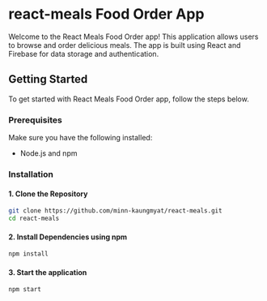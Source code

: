 # react-meals Food Order App
Welcome to the React Meals Food Order app! This application allows users to browse and order delicious meals. The app is built using React and Firebase for data storage and authentication.
## Getting Started
To get started with React Meals Food Order app, follow the steps below.
### Prerequisites
Make sure you have the following installed:

- Node.js and npm

### Installation
#### 1. Clone the Repository

```bash
git clone https://github.com/minn-kaungmyat/react-meals.git
cd react-meals
```

#### 2. Install Dependencies using npm
```bash
npm install
```

#### 3. Start the application
```bash
npm start
```
